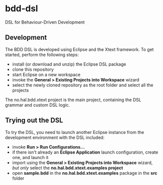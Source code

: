# bdd-dsl

DSL for Behaviour-Driven Development

## Development

The BDD DSL is developed using Eclipse and the Xtext framework. To get started, perform the following steps:

- install (or download and unzip) the Eclipse DSL package
- clone this repository
- start Eclipse on a new workspace
- invoke the **General > Existing Projects into Workspace** wizard
- select the newly cloned repository as the root folder and select all the projects

The no.hal.bdd.xtext project is the main project, containing the DSL grammar and custom DSL logic.

## Trying out the DSL

To try the DSL, you need to launch another Eclipse instance from the development environment with the DSL included:

- invoke **Run > Run Configurations...**
- if there isn't already an **Eclipse Application** launch configuration, create one, and launch it
- import using the **General > Existing Projects into Workspace** wizard, *but only* select the **no.hal.bdd.xtext.examples project**
- open **sample.bdd** in the **no.hal.bdd.xtext.examples** package in the **src** folder
